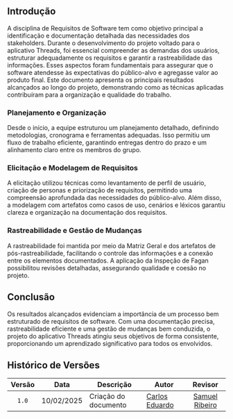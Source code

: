 ## Introdução

A disciplina de Requisitos de Software tem como objetivo principal a identificação e documentação detalhada das necessidades dos stakeholders. Durante o desenvolvimento do projeto voltado para o aplicativo Threads, foi essencial compreender as demandas dos usuários, estruturar adequadamente os requisitos e garantir a rastreabilidade das informações. Esses aspectos foram fundamentais para assegurar que o software atendesse às expectativas do público-alvo e agregasse valor ao produto final. Este documento apresenta os principais resultados alcançados ao longo do projeto, demonstrando como as técnicas aplicadas contribuíram para a organização e qualidade do trabalho.    

### Planejamento e Organização

Desde o início, a equipe estruturou um planejamento detalhado, definindo metodologias, cronograma e ferramentas adequadas. Isso permitiu um fluxo de trabalho eficiente, garantindo entregas dentro do prazo e um alinhamento claro entre os membros do grupo.  

### Elicitação e Modelagem de Requisitos 

A elicitação utilizou técnicas como levantamento de perfil de usuário, criação de personas e priorização de requisitos, permitindo uma compreensão aprofundada das necessidades do público-alvo. Além disso, a modelagem com artefatos como casos de uso, cenários e léxicos garantiu clareza e organização na documentação dos requisitos.  

### Rastreabilidade e Gestão de Mudanças

A rastreabilidade foi mantida por meio da Matriz Geral e dos artefatos de pós-rastreabilidade, facilitando o controle das informações e a conexão entre os elementos documentados. A aplicação da Inspeção de Fagan possibilitou revisões detalhadas, assegurando qualidade e coesão no projeto.  

## Conclusão

Os resultados alcançados evidenciam a importância de um processo bem estruturado de requisitos de software. Com uma documentação precisa, rastreabilidade eficiente e uma gestão de mudanças bem conduzida, o projeto do aplicativo Threads atingiu seus objetivos de forma consistente, proporcionando um aprendizado significativo para todos os envolvidos.


## Histórico de Versões

| Versão | Data   | Descrição     | Autor     |  Revisor        |
| :----: | ------ | ------------- | --------- | :-------------: |
| `1.0`  | 10/02/2025 | Criação do documento | [Carlos Eduardo](https://github.com/dudupaz)  | [Samuel Ribeiro](https://github.com/SamuelRicosta) |